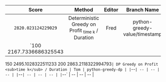 | Score | Method | Editor | Branch Name |
| :----: | :----: | :----: | :----: |
| `2820.023124229029` | Deterministic Greedy on Profit <sub>time k</sub> / Duration | Fred | python-greedy-value/timestamp |
| `100 2167.7336686325543
   150 2495.1028322511233
   200 2863.2118322994793` | DP Greedy on Profit <sub>time k</sub> / Duration | Tom | python-greedy-dp |
| `--` | -- | -- | -- |
| `--` | -- | -- | -- |
| `--` | -- | -- | -- |
